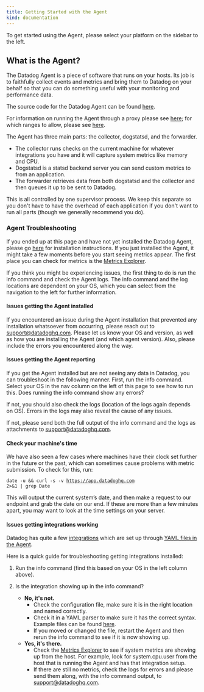 ```yaml
---
title: Getting Started with the Agent
kind: documentation
---
```


<div class="alert alert-info">
To get started using the Agent, please select your platform on the sidebar to the left.
</div>

<!--
======================================================
What is the Agent?
======================================================
-->

<h2 id="what_is_the_agent">What is the Agent?</h2>

The Datadog Agent is a piece of software that runs on your hosts. Its job is to faithfully collect events and metrics and bring them to Datadog on
your behalf so that you can do something useful with your monitoring and performance data.

The source code for the Datadog Agent can be found <a href='https://github.com/DataDog/dd-agent'>here</a>.

For information on running the Agent through a proxy please see <a target="_blank" href="https://github.com/DataDog/dd-agent/wiki/Proxy-Configuration">here</a>;
for which ranges to allow, please see <a target="_blank" href="https://github.com/DataDog/dd-agent/wiki/Network-Traffic-and-Proxy-Configuration#open-ports">here</a>.


The Agent has three main parts: the collector, dogstatsd, and the forwarder.
<ul>
<li>The collector runs checks on the current machine for whatever integrations you have
and it will capture system metrics like memory and CPU.
</li>
<li>Dogstatsd is a statsd backend server you can send custom metrics to from an application.
</li>
<li>The forwarder retrieves data from both dogstatsd and the collector and then queues
it up to be sent to Datadog.
</li>
</ul>
This is all controlled by one supervisor process. We keep this separate so you don't have to have the
overhead of each application if you don't want to run all parts (though we generally recommend you do).



<!--
======================================================
Agent Troubleshooting
======================================================
-->

<h3 id="troubleshooting">Agent Troubleshooting</h3>
<p>
If you ended up at this page and have not yet installed the Datadog Agent, please go <a href="https://app.datadoghq.com/account/settings#agent" target="_blank">here</a> for installation instructions.
If you just installed the Agent, it might take a few moments before you start seeing metrics appear.
The first place you can check for metrics is the <a href="https://app.datadoghq.com/metric/explorer" target="_blank">Metrics Explorer</a>.
</p>
<p>
If you think you might be experiencing issues, the first thing to do is run the info command and check the Agent logs.
The info command and the log locations are dependent on your OS, which you can select from the navigation to the left for further information.
</p>

<h4 id="issue_installing">Issues getting the Agent installed</h4>

If you encountered an issue during the Agent installation that prevented any installation whatsoever from occurring, please reach out to <a href="mailto:support@datadoghq.com?Subject=Agent%20issues" target="_top">support@datadoghq.com</a>.
Please let us know your OS and version, as well as how you are installing the Agent (and which agent version).
Also, please include the errors you encountered along the way.


<h4 id="issue_reporting">Issues getting the Agent reporting</h4>

If you get the Agent installed but are not seeing any data in Datadog, you can troubleshoot in the following manner.
First, run the info command. Select your OS in the nav column on the left of this page to see how to run this.
Does running the info command show any errors?

If not, you should also check the logs (location of the logs again depends on OS). Errors in the logs may also reveal the cause of any issues.

If not, please send both the full output of the info command and the logs as attachments to <a href="mailto:support@datadoghq.com?Subject=Agent%20issues" target="_top">support@datadoghq.com</a>.



<h4 id="machine_time">Check your machine's time</h4>
We have also seen a few cases where machines have their clock set further in the future or the past, which can sometimes cause problems with metric submission.
To check for this, run:

<code>date -u && curl -s -v https://app.datadoghq.com 2>&1 | grep Date</code>
<p>
This will output the current system’s date, and then make a request to our endpoint and grab the date on our end.
If these are more than a few minutes apart, you may want to look at the time settings on your server.
</p>


<h4 id="integrations">Issues getting integrations working</h4>

Datadog has quite a few <a href="http://docs.datadoghq.com/integrations/" target="_blank">integrations</a> which are set
up through <a href="https://github.com/DataDog/dd-agent/tree/master/conf.d" target="_blank">YAML files in the Agent</a>.

Here is a quick guide for troubleshooting getting integrations installed:

1. Run the info command (find this based on your OS in the left column above).

2. Is the integration showing up in the info command?

	+ <strong>No, it's not.</strong>
		* Check the configuration file, make sure it is in the right location and named correctly.
		* Check it in a YAML parser to make sure it has the correct syntax. Example files can be found <a href="https://github.com/DataDog/dd-agent/tree/master/conf.d" target="_blank">here</a>.
		* If you moved or changed the file, restart the Agent and then rerun the info command to see if it is now showing up.
	+ <strong>Yes, it's there.</strong>
		* Check the <a href="https://app.datadoghq.com/metric/explorer" target="_blank">Metrics Explorer</a> to see if system metrics are showing up from the host. For example, look for system.cpu.user from the host that is running the Agent and has that integration setup.
		* If there are still no metrics, check the logs for errors and please send them along, with the info command output, to <a href="mailto:support@datadoghq.com?Subject=Agent%20issues" target="_top">support@datadoghq.com</a>.
